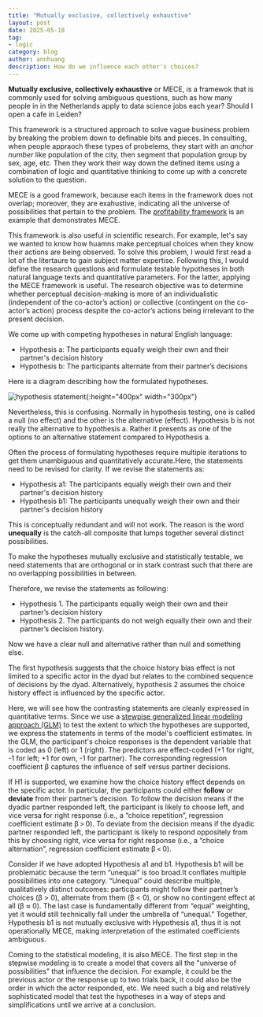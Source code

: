 ```yaml
---
title: "Mutually exclusive, collectively exhaustive"
layout: post
date: 2025-05-18
tag:
- logic
category: blog
author: annhuang
description: How do we influence each other's choices?
---
```


**Mutually exclusive, collectively exhaustive** or MECE, is a framewok that is commonly used for solving ambiguous questions, such as how many people in in the Netherlands apply to data science jobs each year? Should I open a cafe in Leiden?

This framework is a structured approach to solve vague business problem by breaking the problem down to definable bits and pieces. In consulting, when people appraoch these types of probelems, they start with an *anchor number* like population of the city, then segment that population group by sex, age, etc. Then they work their way down the defined items using a combination of logic and quantitative thinking to come up with a concrete solution to the question.

MECE is a good framework, because each items in the framework does not overlap; moreover, they are exahustive, indicating all the universe of possibilities that pertain to the problem. The [profitability framework](https://mconsultingprep.com/profitability-case-framework) is an example that demonstrates MECE.

This framework is also useful in scientific research. For example, let's say we wanted to know how huamns make perceptual choices when they know their actions are being observed. To solve this problem, I would first read a lot of the litertaure to gain subject matter expertise. Following this, I would define the research questions and formulate testable hypotheses in both natural language texts and quantitative parameters. For the latter, applying the MECE framework is useful. The research objective was to determine whether perceptual decision-making is more of an individualistic (independent of the co-actor’s action) or collective (contingent on the co-actor’s action) process despite the co-actor’s actions being irrelevant to the present decision.

We come up with competing hypotheses in natural English language:

- Hypothesis a: The participants equally weigh their own and their partner's decision history
- Hypothesis b: The participants alternate from their partner’s decisions

Here is a diagram describing how the formulated hypotheses.

![hypothesis statement](/assets/images/blog/hypothesis.png){:height="400px" width="300px"}

Nevertheless, this is confusing. Normally in hypothesis testing, one is called a null (no effect) and the other is the alternative (effect). Hypothesis b is not really the alternative to hypothesis a. Rather it presents as one of the options to an alternative statement compared to Hypothesis a.

Often the process of formulating hypotheses require multiple iterations to get them unambiguous and quantitatively accurate.Here, the statements need to be revised for clarity. If we revise the statements as:

- Hypothesis a1: The participants equally weigh their own and their partner's decision history
- Hypothesis b1: The participants unequally weigh their own and their partner's decision history

This is conceptually redundant and will not work. The reason is the word **unequally** is the catch-all composite that lumps together several distinct possibilities.

To make the hypotheses mutually exclusive and statistically testable, we need statements that are orthogonal or in stark contrast such that there are no overlapping possibilities in between.

Therefore, we revise the statements as following:

- Hypothesis 1. The participants equally weigh their own and their partner’s decision history
- Hypothesis 2. The participants do not weigh equally their own and their partner’s decision history.

Now we have a clear null and alternative rather than null and something else.

The first hypothesis suggests that the choice history bias effect is not limited to a specific actor in the dyad but relates to the combined sequence of decisions by the dyad. Alternatively, hypothesis 2 assumes the choice history effect is influenced by the specific actor.

Here, we will see how the contrasting statements are cleanly expressed in quantitative terms. Since we use a [stewpise generalized linear modeling approach (GLM)](https://online.stat.psu.edu/stat501/lesson/10/10.2) to test the extent to which the hypotheses are supported, we express the statements in terms of the model's coefficient estimates. In the GLM, the participant's choice responses is the dependent variable that is coded as 0 (left) or 1 (right). The predictors are effect-coded (+1 for right, -1 for left; +1 for own, -1 for partner). The corresponding regression coefficient β captures the influence of self versus partner decisions.

If H1 is supported, we examine how the choice history effect depends on the specific actor. In particular, the participants could either **follow** or **deviate** from their partner’s decision. To follow the decision means if the dyadic partner responded left, the participant is likely to choose left, and vice versa for right response (i.e., a “choice repetition”, regression coefficient estimate β > 0). To deviate from the decision means if the dyadic partner responded left, the participant is likely to respond oppositely from this by choosing right, vice versa for right response (i.e., a “choice alternation”, regression coefficient estimate β < 0). 

Consider if we have adopted Hypothesis a1 and b1. Hypothesis b1 will be problematic because the term “unequal” is too broad.It conflates multiple possibilities into one category. “Unequal” could describe multiple, qualitatively distinct outcomes: participants might follow their partner’s choices (β > 0), alternate from them (β < 0), or show no contingent effect at all (β ≈ 0). The last case is fundamentally different from “equal” weighting, yet it would still technically fall under the umbrella of “unequal.” Together, Hypothesis b1 is not mutually exclusive with Hypothesis a1, thus it is not operationally MECE, making interpretation of the estimated coefficients ambiguous.

Coming to the statistical modeling, it is also MECE. The first step in the stepwise modeling is to create a model that covers all the "universe of possibilities" that influence the decision. For example, it could be the previous actor or the response up to two trials back, it could also be the order in which the actor responded, etc. We need such a big and relatively sophisticated model that test the hypotheses in a way of steps and simplifications until we arrive at a conclusion.

